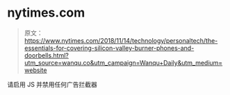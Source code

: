 # nytimes.com

> 原文：<https://www.nytimes.com/2018/11/14/technology/personaltech/the-essentials-for-covering-silicon-valley-burner-phones-and-doorbells.html?utm_source=wanqu.co&utm_campaign=Wanqu+Daily&utm_medium=website>

请启用 JS 并禁用任何广告拦截器